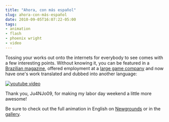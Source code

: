 ```yaml
---
title: "Ahora, con más español"
slug: ahora-con-más-español
date: 2010-09-05T16:07:22-05:00
tags:
- animation
- flash
- phoenix wright
- video
---
```

Tossing your works out onto the internets for everybody to see comes with a few interesting points. Without knowing it, you can be featured in a [Brazilian magazine](http://dxprog.com/entry/holy-crap/), offered employment at a [large game company](http://dxprog.com/entry/welcome-to-the-brawl-of-the-century/#comments) and now have one's work translated and dubbed into another language:

[![youtube video](https://img.youtube.com/vi/dS7MjQss1i8/0.jpg)](https://www.youtube.com/watch?v=dS7MjQss1i8)

Thank you, Ju4NJo09, for making my labor day weekend a little more awesome! 

Be sure to check out the full animation in English on [Newgrounds](http://www.newgrounds.com/portal/view/452291) or in the [gallery](http://dxprog.com/gallery/4/).
